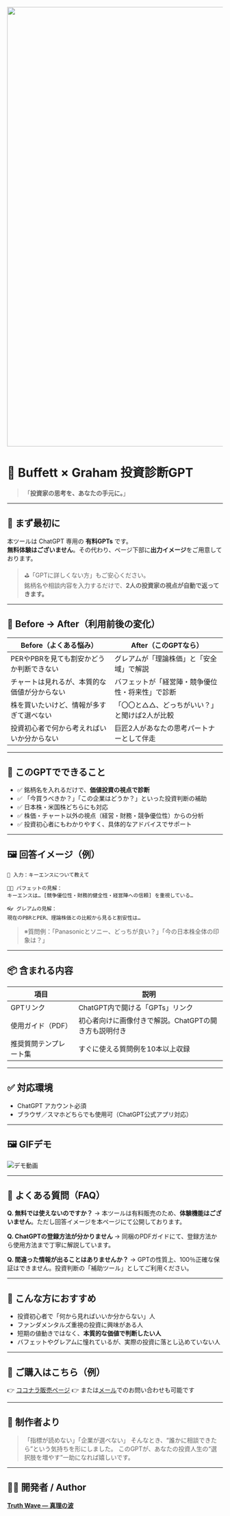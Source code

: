 <p align="center">
 <img width="1536" height="1024" alt="投資の伝説たちの知恵を、AIの力で。" src="https://github.com/user-attachments/assets/bca3af3f-b6f0-4e1f-b475-d8a9582ac7c2" />

</p>


# 📘 Buffett × Graham 投資診断GPT

> 「**投資家の思考を、あなたの手元に。**」

---

## 🚫 まず最初に

本ツールは ChatGPT 専用の **有料GPTs** です。  
**無料体験はございません**。その代わり、ページ下部に**出力イメージ**をご用意しております。

> ⛳「GPTに詳しくない方」もご安心ください。  
> 銘柄名や相談内容を入力するだけで、**2人の投資家の視点が自動で返ってきます。**

---

## 🧠 Before → After（利用前後の変化）

| Before（よくある悩み）                            | After（このGPTなら）                                                    |
|--------------------------------------------------|------------------------------------------------------------------------|
| PERやPBRを見ても割安かどうか判断できない          | グレアムが「理論株価」と「安全域」で解説                              |
| チャートは見れるが、本質的な価値が分からない      | バフェットが「経営陣・競争優位性・将来性」で診断                    |
| 株を買いたいけど、情報が多すぎて選べない          | 「〇〇と△△、どっちがいい？」と聞けば2人が比較                         |
| 投資初心者で何から考えればいいか分からない        | 巨匠2人があなたの思考パートナーとして伴走                            |

---

## 💬 このGPTでできること

- ✅ 銘柄名を入れるだけで、**価値投資の視点で診断**
- ✅ 「今買うべきか？」「この企業はどうか？」といった投資判断の補助
- ✅ 日本株・米国株どちらにも対応
- ✅ 株価・チャート以外の視点（経営・財務・競争優位性）からの分析
- ✅ 投資初心者にもわかりやすく、具体的なアドバイスでサポート

---

## 🖼️ 回答イメージ（例）

```text
📝 入力：キーエンスについて教えて

👨‍🏫 バフェットの見解：
キーエンスは… [競争優位性・財務的健全性・経営陣への信頼] を重視している…

👓 グレアムの見解：
現在のPBRとPER、理論株価との比較から見ると割安性は…
````

> ※質問例：「Panasonicとソニー、どっちが良い？」「今の日本株全体の印象は？」

---

## 📦 含まれる内容

| 項目          | 説明                             |
| ----------- | ------------------------------ |
| GPTリンク      | ChatGPT内で開ける「GPTs」リンク          |
| 使用ガイド（PDF）  | 初心者向けに画像付きで解説。ChatGPTの開き方も説明付き |
| 推奨質問テンプレート集 | すぐに使える質問例を10本以上収録              |

---

## ✅ 対応環境

* ChatGPT アカウント必須
* ブラウザ／スマホどちらでも使用可（ChatGPT公式アプリ対応）

---

## 🖼️ GIFデモ
![デモ動画](https://github.com/user-attachments/assets/dc498b75-1aab-4afd-86da-5923843cac7f)

---

## 💬 よくある質問（FAQ）

**Q. 無料では使えないのですか？**
→ 本ツールは有料販売のため、**体験機能はございません**。ただし回答イメージを本ページにて公開しております。

**Q. ChatGPTの登録方法が分かりません**
→ 同梱のPDFガイドにて、登録方法から使用方法まで丁寧に解説しています。

**Q. 間違った情報が出ることはありませんか？**
→ GPTの性質上、100％正確な保証はできません。投資判断の「補助ツール」としてご利用ください。

---

## 🎯 こんな方におすすめ

* 投資初心者で「何から見ればいいか分からない」人
* ファンダメンタルズ重視の投資に興味がある人
* 短期の値動きではなく、**本質的な価値で判断したい人**
* バフェットやグレアムに憧れているが、実際の投資に落とし込めていない人

---

## 🛒 ご購入はこちら（例）

👉 [ココナラ販売ページ](https://coconala.com/contents_market/pictures/cmez6ftdz0sjh6m0h0xdbo1gs)
👉 または[メール](mailto:realmadrid71214591@gmail.com)でのお問い合わせも可能です

---

## 🧭 制作者より

> 「指標が読めない」「企業が選べない」
> そんなとき、“誰かに相談できたら”という気持ちを形にしました。
> このGPTが、あなたの投資人生の“選択肢を増やす”一助になれば嬉しいです。

---

## 👨‍💻 開発者 / Author

**[Truth Wave ― 真理の波](https://github.com/truthwave)**  
